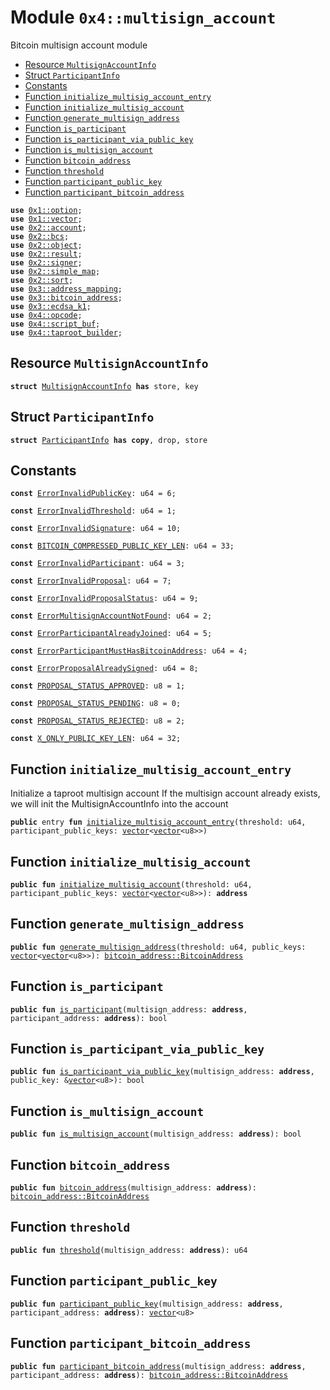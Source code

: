 
<a name="0x4_multisign_account"></a>

# Module `0x4::multisign_account`

Bitcoin multisign account module


-  [Resource `MultisignAccountInfo`](#0x4_multisign_account_MultisignAccountInfo)
-  [Struct `ParticipantInfo`](#0x4_multisign_account_ParticipantInfo)
-  [Constants](#@Constants_0)
-  [Function `initialize_multisig_account_entry`](#0x4_multisign_account_initialize_multisig_account_entry)
-  [Function `initialize_multisig_account`](#0x4_multisign_account_initialize_multisig_account)
-  [Function `generate_multisign_address`](#0x4_multisign_account_generate_multisign_address)
-  [Function `is_participant`](#0x4_multisign_account_is_participant)
-  [Function `is_participant_via_public_key`](#0x4_multisign_account_is_participant_via_public_key)
-  [Function `is_multisign_account`](#0x4_multisign_account_is_multisign_account)
-  [Function `bitcoin_address`](#0x4_multisign_account_bitcoin_address)
-  [Function `threshold`](#0x4_multisign_account_threshold)
-  [Function `participant_public_key`](#0x4_multisign_account_participant_public_key)
-  [Function `participant_bitcoin_address`](#0x4_multisign_account_participant_bitcoin_address)


<pre><code><b>use</b> <a href="">0x1::option</a>;
<b>use</b> <a href="">0x1::vector</a>;
<b>use</b> <a href="">0x2::account</a>;
<b>use</b> <a href="">0x2::bcs</a>;
<b>use</b> <a href="">0x2::object</a>;
<b>use</b> <a href="">0x2::result</a>;
<b>use</b> <a href="">0x2::signer</a>;
<b>use</b> <a href="">0x2::simple_map</a>;
<b>use</b> <a href="">0x2::sort</a>;
<b>use</b> <a href="">0x3::address_mapping</a>;
<b>use</b> <a href="">0x3::bitcoin_address</a>;
<b>use</b> <a href="">0x3::ecdsa_k1</a>;
<b>use</b> <a href="opcode.md#0x4_opcode">0x4::opcode</a>;
<b>use</b> <a href="script_buf.md#0x4_script_buf">0x4::script_buf</a>;
<b>use</b> <a href="taproot_builder.md#0x4_taproot_builder">0x4::taproot_builder</a>;
</code></pre>



<a name="0x4_multisign_account_MultisignAccountInfo"></a>

## Resource `MultisignAccountInfo`



<pre><code><b>struct</b> <a href="multisign_account.md#0x4_multisign_account_MultisignAccountInfo">MultisignAccountInfo</a> <b>has</b> store, key
</code></pre>



<a name="0x4_multisign_account_ParticipantInfo"></a>

## Struct `ParticipantInfo`



<pre><code><b>struct</b> <a href="multisign_account.md#0x4_multisign_account_ParticipantInfo">ParticipantInfo</a> <b>has</b> <b>copy</b>, drop, store
</code></pre>



<a name="@Constants_0"></a>

## Constants


<a name="0x4_multisign_account_ErrorInvalidPublicKey"></a>



<pre><code><b>const</b> <a href="multisign_account.md#0x4_multisign_account_ErrorInvalidPublicKey">ErrorInvalidPublicKey</a>: u64 = 6;
</code></pre>



<a name="0x4_multisign_account_ErrorInvalidThreshold"></a>



<pre><code><b>const</b> <a href="multisign_account.md#0x4_multisign_account_ErrorInvalidThreshold">ErrorInvalidThreshold</a>: u64 = 1;
</code></pre>



<a name="0x4_multisign_account_ErrorInvalidSignature"></a>



<pre><code><b>const</b> <a href="multisign_account.md#0x4_multisign_account_ErrorInvalidSignature">ErrorInvalidSignature</a>: u64 = 10;
</code></pre>



<a name="0x4_multisign_account_BITCOIN_COMPRESSED_PUBLIC_KEY_LEN"></a>



<pre><code><b>const</b> <a href="multisign_account.md#0x4_multisign_account_BITCOIN_COMPRESSED_PUBLIC_KEY_LEN">BITCOIN_COMPRESSED_PUBLIC_KEY_LEN</a>: u64 = 33;
</code></pre>



<a name="0x4_multisign_account_ErrorInvalidParticipant"></a>



<pre><code><b>const</b> <a href="multisign_account.md#0x4_multisign_account_ErrorInvalidParticipant">ErrorInvalidParticipant</a>: u64 = 3;
</code></pre>



<a name="0x4_multisign_account_ErrorInvalidProposal"></a>



<pre><code><b>const</b> <a href="multisign_account.md#0x4_multisign_account_ErrorInvalidProposal">ErrorInvalidProposal</a>: u64 = 7;
</code></pre>



<a name="0x4_multisign_account_ErrorInvalidProposalStatus"></a>



<pre><code><b>const</b> <a href="multisign_account.md#0x4_multisign_account_ErrorInvalidProposalStatus">ErrorInvalidProposalStatus</a>: u64 = 9;
</code></pre>



<a name="0x4_multisign_account_ErrorMultisignAccountNotFound"></a>



<pre><code><b>const</b> <a href="multisign_account.md#0x4_multisign_account_ErrorMultisignAccountNotFound">ErrorMultisignAccountNotFound</a>: u64 = 2;
</code></pre>



<a name="0x4_multisign_account_ErrorParticipantAlreadyJoined"></a>



<pre><code><b>const</b> <a href="multisign_account.md#0x4_multisign_account_ErrorParticipantAlreadyJoined">ErrorParticipantAlreadyJoined</a>: u64 = 5;
</code></pre>



<a name="0x4_multisign_account_ErrorParticipantMustHasBitcoinAddress"></a>



<pre><code><b>const</b> <a href="multisign_account.md#0x4_multisign_account_ErrorParticipantMustHasBitcoinAddress">ErrorParticipantMustHasBitcoinAddress</a>: u64 = 4;
</code></pre>



<a name="0x4_multisign_account_ErrorProposalAlreadySigned"></a>



<pre><code><b>const</b> <a href="multisign_account.md#0x4_multisign_account_ErrorProposalAlreadySigned">ErrorProposalAlreadySigned</a>: u64 = 8;
</code></pre>



<a name="0x4_multisign_account_PROPOSAL_STATUS_APPROVED"></a>



<pre><code><b>const</b> <a href="multisign_account.md#0x4_multisign_account_PROPOSAL_STATUS_APPROVED">PROPOSAL_STATUS_APPROVED</a>: u8 = 1;
</code></pre>



<a name="0x4_multisign_account_PROPOSAL_STATUS_PENDING"></a>



<pre><code><b>const</b> <a href="multisign_account.md#0x4_multisign_account_PROPOSAL_STATUS_PENDING">PROPOSAL_STATUS_PENDING</a>: u8 = 0;
</code></pre>



<a name="0x4_multisign_account_PROPOSAL_STATUS_REJECTED"></a>



<pre><code><b>const</b> <a href="multisign_account.md#0x4_multisign_account_PROPOSAL_STATUS_REJECTED">PROPOSAL_STATUS_REJECTED</a>: u8 = 2;
</code></pre>



<a name="0x4_multisign_account_X_ONLY_PUBLIC_KEY_LEN"></a>



<pre><code><b>const</b> <a href="multisign_account.md#0x4_multisign_account_X_ONLY_PUBLIC_KEY_LEN">X_ONLY_PUBLIC_KEY_LEN</a>: u64 = 32;
</code></pre>



<a name="0x4_multisign_account_initialize_multisig_account_entry"></a>

## Function `initialize_multisig_account_entry`

Initialize a taproot multisign account
If the multisign account already exists, we will init the MultisignAccountInfo into the account


<pre><code><b>public</b> entry <b>fun</b> <a href="multisign_account.md#0x4_multisign_account_initialize_multisig_account_entry">initialize_multisig_account_entry</a>(threshold: u64, participant_public_keys: <a href="">vector</a>&lt;<a href="">vector</a>&lt;u8&gt;&gt;)
</code></pre>



<a name="0x4_multisign_account_initialize_multisig_account"></a>

## Function `initialize_multisig_account`



<pre><code><b>public</b> <b>fun</b> <a href="multisign_account.md#0x4_multisign_account_initialize_multisig_account">initialize_multisig_account</a>(threshold: u64, participant_public_keys: <a href="">vector</a>&lt;<a href="">vector</a>&lt;u8&gt;&gt;): <b>address</b>
</code></pre>



<a name="0x4_multisign_account_generate_multisign_address"></a>

## Function `generate_multisign_address`



<pre><code><b>public</b> <b>fun</b> <a href="multisign_account.md#0x4_multisign_account_generate_multisign_address">generate_multisign_address</a>(threshold: u64, public_keys: <a href="">vector</a>&lt;<a href="">vector</a>&lt;u8&gt;&gt;): <a href="_BitcoinAddress">bitcoin_address::BitcoinAddress</a>
</code></pre>



<a name="0x4_multisign_account_is_participant"></a>

## Function `is_participant`



<pre><code><b>public</b> <b>fun</b> <a href="multisign_account.md#0x4_multisign_account_is_participant">is_participant</a>(multisign_address: <b>address</b>, participant_address: <b>address</b>): bool
</code></pre>



<a name="0x4_multisign_account_is_participant_via_public_key"></a>

## Function `is_participant_via_public_key`



<pre><code><b>public</b> <b>fun</b> <a href="multisign_account.md#0x4_multisign_account_is_participant_via_public_key">is_participant_via_public_key</a>(multisign_address: <b>address</b>, public_key: &<a href="">vector</a>&lt;u8&gt;): bool
</code></pre>



<a name="0x4_multisign_account_is_multisign_account"></a>

## Function `is_multisign_account`



<pre><code><b>public</b> <b>fun</b> <a href="multisign_account.md#0x4_multisign_account_is_multisign_account">is_multisign_account</a>(multisign_address: <b>address</b>): bool
</code></pre>



<a name="0x4_multisign_account_bitcoin_address"></a>

## Function `bitcoin_address`



<pre><code><b>public</b> <b>fun</b> <a href="">bitcoin_address</a>(multisign_address: <b>address</b>): <a href="_BitcoinAddress">bitcoin_address::BitcoinAddress</a>
</code></pre>



<a name="0x4_multisign_account_threshold"></a>

## Function `threshold`



<pre><code><b>public</b> <b>fun</b> <a href="multisign_account.md#0x4_multisign_account_threshold">threshold</a>(multisign_address: <b>address</b>): u64
</code></pre>



<a name="0x4_multisign_account_participant_public_key"></a>

## Function `participant_public_key`



<pre><code><b>public</b> <b>fun</b> <a href="multisign_account.md#0x4_multisign_account_participant_public_key">participant_public_key</a>(multisign_address: <b>address</b>, participant_address: <b>address</b>): <a href="">vector</a>&lt;u8&gt;
</code></pre>



<a name="0x4_multisign_account_participant_bitcoin_address"></a>

## Function `participant_bitcoin_address`



<pre><code><b>public</b> <b>fun</b> <a href="multisign_account.md#0x4_multisign_account_participant_bitcoin_address">participant_bitcoin_address</a>(multisign_address: <b>address</b>, participant_address: <b>address</b>): <a href="_BitcoinAddress">bitcoin_address::BitcoinAddress</a>
</code></pre>
